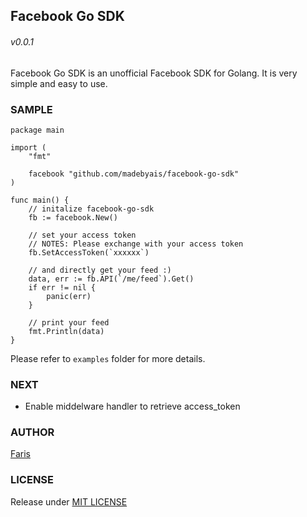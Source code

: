 Facebook Go SDK
------------------------
###### v0.0.1

Facebook Go SDK is an unofficial Facebook SDK for Golang.
It is very simple and easy to use.

### SAMPLE

```
package main

import (
	"fmt"

	facebook "github.com/madebyais/facebook-go-sdk"
)

func main() {
	// initalize facebook-go-sdk
	fb := facebook.New()

	// set your access token
	// NOTES: Please exchange with your access token
	fb.SetAccessToken(`xxxxxx`)

	// and directly get your feed :)
	data, err := fb.API(`/me/feed`).Get()
	if err != nil {
		panic(err)
	}

	// print your feed
	fmt.Println(data)
}

```

Please refer to `examples` folder for more details.

### NEXT

- Enable middelware handler to retrieve access_token

### AUTHOR

[Faris](madebyais@gmail.com)

### LICENSE

Release under [MIT LICENSE](https://github.com/madebyais/facebook-go-sdk/blob/master/LICENSE)
